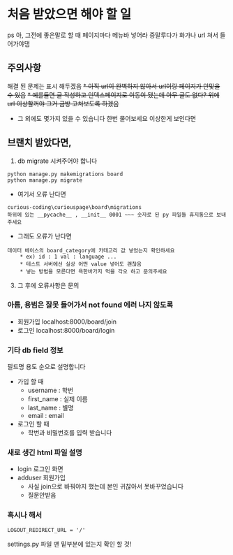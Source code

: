 # 처음 받았으면 해야 할 일
ps 아, 그전에 좋은말로 할 때 페이지마다 메뉴바 넣어라 증말루다가 화가나 url 쳐서 들어가야댐

## 주의사항
해결 된 문제는 표시 해두겠음
~~* 아직 url이 완벽하지 않아서 url이랑 페이지가 안맞을 수 있음~~
~~* 예를들면 글 작성하고 인덱스페이지로 이동이 됐는데 아무 글도 없다? 위에 url 이상할꺼야 그거 금방 고쳐보도록 하겠음~~
* 그 외에도 몇가지 있을 수 있습니다 한번 물어보세요 이상한게 보인다면

## 브랜치 받았다면,
1. db migrate 시켜주어야 합니다
```
python manage.py makemigrations board
python manage.py migrate
```
* 여기서 오류 난다면 
```
curious-coding\curiouspage\board\migrations
하위에 있는 __pycache__ , __init__ 0001 ~~~ 숫자로 된 py 파일들 휴지통으로 보내주세요
```
* 그래도 오류가 난다면
```
데이터 베이스의 board_category에 카테고리 값 넣었는지 확인하세요
	* ex) id : 1 val : language ...
	* 테스트 서버에선 실상 어떤 value 넣어도 괜찮음
	* 넣는 방법을 모른다면 욕한바가지 먹을 각오 하고 문의주세요
```

3. 그 후에 오류사항은 문의

### 아름, 용범은 잘못 들어가서 not found 에러 나지 않도록
* 회원가입 localhost:8000/board/join
* 로그인 localhost:8000/board/login

### 기타 db field 정보
필드명 용도 순으로 설명합니다
* 가입 할 때
	* username : 학번
	* first_name : 실제 이름
	* last_name : 별명
	* email : email
* 로그인 할 때
	* 학번과 비밀번호를 입력 받습니다

### 새로 생긴 html 파일 설명
* login 로그인 화면
* adduser 회원가입 
	* 사실 join으로 바꿔야지 했는데 본인 귀찮아서 못바꾸었습니다
	* 질문안받음

### 혹시나 해서
```
LOGOUT_REDIRECT_URL = '/'
```
settings.py 파일 맨 밑부분에 있는지 확인 할 것! 
